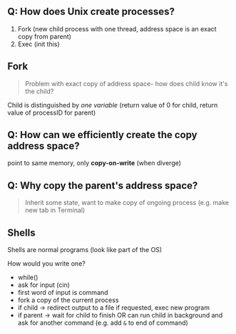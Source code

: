 ## Q: How does Unix create processes?
1. Fork (new child process with one thread, address space is an exact copy from parent)
2. Exec (init this)

## Fork

> Problem with exact copy of address space- how does child know it's the child?

Child is distinguished by *one variable* (return value of 0 for child, return value of processID for parent)

## Q: How can we efficiently create the copy address space?

point to same memory, only **copy-on-write** (when diverge)

## Q: Why copy the parent's address space?

> Inherit some state, want to make copy of ongoing process (e.g. make new tab in Terminal)

## Shells

Shells are normal programs (look like part of the OS)

How would you write one?
* while()
* ask for input (cin)
* first word of input is command
* fork a copy of the current process
* if child -> redirect output to a file if requested, exec new program
* if parent -> wait for child to finish OR can run child in background and ask for another command (e.g. add `&` to end of command)
